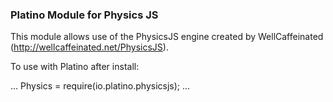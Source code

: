 ### Platino Module for Physics JS

This module allows use of the PhysicsJS engine created by WellCaffeinated (http://wellcaffeinated.net/PhysicsJS).

To use with Platino after install:

...
Physics = require(io.platino.physicsjs);
...


